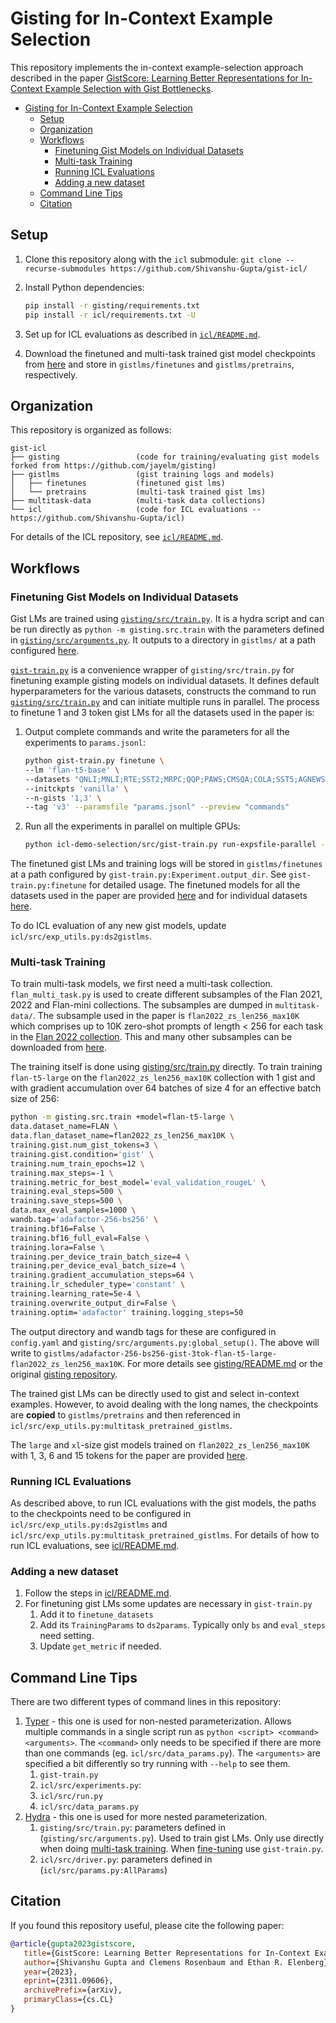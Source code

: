 # Gisting for In-Context Example Selection

This repository implements the in-context example-selection approach described in the paper [GistScore: Learning Better Representations for In-Context Example Selection with Gist Bottlenecks](https://arxiv.org/abs/2311.09606).

- [Gisting for In-Context Example Selection](#gisting-for-in-context-example-selection)
  - [Setup](#setup)
  - [Organization](#organization)
  - [Workflows](#workflows)
    - [Finetuning Gist Models on Individual Datasets](#finetuning-gist-models-on-individual-datasets)
    - [Multi-task Training](#multi-task-training)
    - [Running ICL Evaluations](#running-icl-evaluations)
    - [Adding a new dataset](#adding-a-new-dataset)
  - [Command Line Tips](#command-line-tips)
  - [Citation](#citation)


## Setup

1. Clone this repository along with the `icl` submodule: `git clone --recurse-submodules https://github.com/Shivanshu-Gupta/gist-icl/`
2. Install Python dependencies:

    ```bash
    pip install -r gisting/requirements.txt
    pip install -r icl/requirements.txt -U
    ```

3. Set up for ICL evaluations as described in [`icl/README.md`](https://github.com/Shivanshu-Gupta/in-context-learning#setup).
4. Download the finetuned and multi-task trained gist model checkpoints from [here][gistlms] and store in `gistlms/finetunes` and `gistlms/pretrains`, respectively.

## Organization

This repository is organized as follows:

```plaintext
gist-icl
├── gisting                 (code for training/evaluating gist models forked from https://github.com/jayelm/gisting)
├── gistlms                 (gist training logs and models)
│   ├── finetunes           (finetuned gist lms)
│   └── pretrains           (multi-task trained gist lms)
├── multitask-data          (multi-task data collections)
└── icl                     (code for ICL evaluations -- https://github.com/Shivanshu-Gupta/icl)
```

For details of the ICL repository, see [`icl/README.md`](icl/README.md#organization).

## Workflows

### Finetuning Gist Models on Individual Datasets

Gist LMs are trained using [`gisting/src/train.py`](gisting/src/train.py). It is a hydra script and can be run directly as `python -m gisting.src.train` with the parameters defined in [`gisting/src/arguments.py`](gisting/src/arguments.py). It outputs to a directory in `gistlms/` at a path configured [here](gisting/src/conf/config.yaml).

[`gist-train.py`](gist-train.py) is a convenience wrapper of `gisting/src/train.py` for finetuning example gisting models on individual datasets. It defines default hyperparameters for the various datasets, constructs the command to run [`gisting/src/train.py`](gisting/src/train.py) and can initiate multiple runs in parallel. The process to finetune 1 and 3 token gist LMs for all the datasets used in the paper is:

1. Output complete commands and write the parameters for all the experiments to `params.jsonl`:

    ```bash
    python gist-train.py finetune \
    --lm 'flan-t5-base' \
    --datasets "QNLI;MNLI;RTE;SST2;MRPC;QQP;PAWS;CMSQA;COLA;SST5;AGNEWS;SMCALFLOW_CS;MTOP;COGS;GSM8K;DROP;BOOLQ;WANLI;XNLI;MEDNLI;TWEET;PAWSX;ROTTEN_TOMATOES" \
    --initckpts 'vanilla' \
    --n-gists '1,3' \
    --tag 'v3' --paramsfile "params.jsonl" --preview "commands"
    ```

2. Run all the experiments in parallel on multiple GPUs:

    ```bash
    python icl-demo-selection/src/gist-train.py run-expsfile-parallel --paramsfile params.jsonl --gpus 0,1,2,3,4,5,6,7
    ```

The finetuned gist LMs and training logs will be stored in `gistlms/finetunes` at a path configured by `gist-train.py:Experiment.output_dir`. See `gist-train.py:finetune` for detailed usage. The finetuned models for all the datasets used in the paper are provided [here][finetuned-lms-all] and for individual datasets [here][finetuned-lms].

To do ICL evaluation of any new gist models, update `icl/src/exp_utils.py:ds2gistlms`.

### Multi-task Training

To train multi-task models, we first need a multi-task collection. `flan_multi_task.py` is used to create different subsamples of the Flan 2021, 2022 and Flan-mini collections. The subsamples are dumped in `multitask-data/`. The subsample used in the paper is `flan2022_zs_len256_max10K` which comprises up to 10K zero-shot prompts of length < 256 for each task in the [Flan 2022 collection](https://github.com/google-research/FLAN/tree/main/flan/v2). This and many other subsamples can be downloaded from [here][multitask-collections].

The training itself is done using [gisting/src/train.py](gisting/src/train.py) directly. To train training `flan-t5-large` on the `flan2022_zs_len256_max10K` collection with 1 gist and with gradient accumulation over 64 batches of size 4 for an effective batch size of 256:

```bash
python -m gisting.src.train +model=flan-t5-large \
data.dataset_name=FLAN \
data.flan_dataset_name=flan2022_zs_len256_max10K \
training.gist.num_gist_tokens=3 \
training.gist.condition='gist' \
training.num_train_epochs=12 \
training.max_steps=-1 \
training.metric_for_best_model='eval_validation_rougeL' \
training.eval_steps=500 \
training.save_steps=500 \
data.max_eval_samples=1000 \
wandb.tag='adafactor-256-bs256' \
training.bf16=False \
training.bf16_full_eval=False \
training.lora=False \
training.per_device_train_batch_size=4 \
training.per_device_eval_batch_size=4 \
training.gradient_accumulation_steps=64 \
training.lr_scheduler_type='constant' \
training.learning_rate=5e-4 \
training.overwrite_output_dir=False \
training.optim='adafactor' training.logging_steps=50
```

The output directory and wandb tags for these are configured in `config.yaml` and `gisting/src/arguments.py:global_setup()`. The above will write to `gistlms/adafactor-256-bs256-gist-3tok-flan-t5-large-flan2022_zs_len256_max10K`.  For more details see [gisting/README.md](gisting/README.md) or the original [gisting repository](https://github.com/jayelm/gisting).

The trained gist LMs can be directly used to gist and select in-context examples. However, to avoid dealing with the long names, the checkpoints are **copied** to `gistlms/pretrains` and then referenced in `icl/src/exp_utils.py:multitask_pretrained_gistlms`.

The `large` and `xl`-size gist models trained on `flan2022_zs_len256_max10K` with 1, 3, 6 and 15 tokens for the paper are provided [here][multitask-lms-all].

### Running ICL Evaluations

As described above, to run ICL evaluations with the gist models, the paths to the checkpoints need to be configured in `icl/src/exp_utils.py:ds2gistlms` and `icl/src/exp_utils.py:multitask_pretrained_gistlms`. For details of how to run ICL evaluations, see [icl/README.md](https://github.com/Shivanshu-Gupta/in-context-learning#running-icl-evaluations).

### Adding a new dataset

1. Follow the steps in [icl/README.md](https://github.com/Shivanshu-Gupta/in-context-learning#adding-a-new-dataset).
2. For finetuning gist LMs some updates are necessary in `gist-train.py`
   1. Add it to `finetune_datasets`
   2. Add its `TrainingParams` to `ds2params`. Typically only `bs` and `eval_steps` need setting.
   3. Update `get_metric` if needed.

## Command Line Tips

There are two different types of command lines in this repository:
1. [Typer](https://typer.tiangolo.com/) - this one is used for non-nested parameterization. Allows multiple commands in a single script run as `python <script> <command> <arguments>`. The `<command>` only needs to be specified if there are more than one commands (eg. `icl/src/data_params.py`). The `<arguments>` are specified a bit differently so try running with `--help` to see them.
   1. `gist-train.py`
   2. `icl/src/experiments.py`:
   3. `icl/src/run.py`
   4. `icl/src/data_params.py`
2. [Hydra](hydra.cc/) - this one is used for more nested parameterization.
   1. `gisting/src/train.py`: parameters defined in (`gisting/src/arguments.py`). Used to train gist LMs. Only use directly when doing [multi-task training](#multi-task-training). When [fine-tuning](#finetuning-gist-models-on-individual-datasets) use `gist-train.py`.
   2. `icl/src/driver.py`: parameters defined in (`icl/src/params.py:AllParams`)

[gistlms]: https://bbbe-128-195-10-172.ngrok-free.app/gistlms/
[finetuned-lms]: https://bbbe-128-195-10-172.ngrok-free.app/gistlms/finetunes
[finetuned-lms-all]: https://bbbe-128-195-10-172.ngrok-free.app/gistlms/finetunes.tar
[multitask-lms]: https://bbbe-128-195-10-172.ngrok-free.app/gistlms/pretrains
[multitask-lms-all]: https://bbbe-128-195-10-172.ngrok-free.app/gistlms/pretrains.tar
[multitask-collections]: https://bbbe-128-195-10-172.ngrok-free.app/multittask-data/
[icl-datasets]: https://1drv.ms/u/s!AqJNiE6C-nXuoawBxh-3rfUsSf4-8A?e=3o1YDK
[icl-repo]: https://github.com/Shivanshu-Gupta/in-context-learning

## Citation

If you found this repository useful, please cite the following paper:

```bibtex
@article{gupta2023gistscore,
   title={GistScore: Learning Better Representations for In-Context Example Selection with Gist Bottlenecks},
   author={Shivanshu Gupta and Clemens Rosenbaum and Ethan R. Elenberg},
   year={2023},
   eprint={2311.09606},
   archivePrefix={arXiv},
   primaryClass={cs.CL}
}
```

